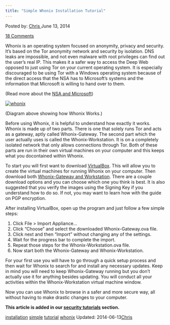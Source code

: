 ```yaml
---
title: "Simple Whonix Installation Tutorial"
---
```


<article class="post-listing post-5913 post type-post status-publish format-standard has-post-thumbnail hentry  tag-installation tag-simple tag-tutorial tag-whonix">
Posted by: <a href="https://www.deepdotweb.com/author/chris/" title="">Chris </a></span>
<span>June 13, 2014</span>
    
<a href="/2014/06/13/simple-whonix-installation-tutorial/#comments">18 Comments</a></span>
</p>
<div class="clear"></div>
<div class="entry">
<p>Whonix is an operating system focused on anonymity, privacy and security. It&#8217;s based on the Tor anonymity network and security by isolation. DNS leaks are impossible, and not even malware with root privileges can find out the user&#8217;s real IP. This makes it a safer way to access the Deep Web opposed to just using Tor on your current operating system. It is especially discouraged to be using Tor with a Windows operating system because of the direct access that the NSA has to Microsoft’s systems and the information that Microsoft is willing to hand over to them.</p>
<p>(Read more about the <a href="http://www.theguardian.com/world/2013/jul/11/microsoft-nsa-collaboration-user-data" target="_blank">NSA and Microsoft</a>)</p>
<p><a href="/imgs/2014/06/whonix.png"><img class="aligncenter size-full wp-image-5914" src="/imgs/2014/06/whonix.png" alt="whonix" width="685" height="348" srcset="/imgs/2014/06/whonix.png 685w, /imgs/2014/06/whonix-300x152.png 300w" sizes="(max-width: 685px) 100vw, 685px" /></a></p>
<p>(Diagram above showing how Whonix Works.)</p>
<p>Before using Whonix, it is helpful to understand how exactly it works. Whonix is made up of two parts. There is one that solely runs Tor and acts as a gateway, aptly called Whonix-Gateway. The second part which the user actually uses is called the Whonix-Workstation. It is on a completely isolated network that only allows connections through Tor. Both of these parts are run in their own virtual machines on your computer and this keeps what you docontained within Whonix.</p>
<p>To start you will first want to download <a href="https://www.virtualbox.org/wiki/Downloads" target="_blank">VirtualBox</a>. This will allow you to create the virtual machines for running Whonix on your computer. Then download both <a href="https://www.whonix.org/wiki/Download#Download_Whonix" target="_blank">Whonix-Gateway and Workstation</a>. There are a couple download options and you can choose which one you think is best. It is also suggested that you verify the images using the Signing Key if you understand how to do so. If not, you may want to learn how with the guide on PGP encryption.</p>
<p>After installing VirtualBox, open up the program and just follow a few simple steps:</p>
<ol>
<li>Click File &gt; Import Appliance…</li>
<li>Click “Choose” and select the downloaded Whonix-Gateway.ova file.</li>
<li>Click next and then “Import” without changing any of the settings.</li>
<li>Wait for the progress bar to complete the import.</li>
<li>Repeat those steps for the Whonix-Workstation.ova file.</li>
<li>Now start both the Whonix-Gateway and Whonix-Workstation.</li>
</ol>
<p>For your first use you will have to go through a quick setup process and then wait for Whonix to search for and install any necessary updates. Keep in mind you will need to keep Whonix-Gateway running but you don’t actually use it for anything besides updating. You will conduct all your activities within the Whonix-Workstation virtual machine window.</p>
<p>Now you can use Whonix to browse in a safer and more secure way, all without having to make drastic changes to your computer.</p>
<p><strong>This article is added in our <a href="http://www.deepdotweb.com/security-tutorials/" target="_blank">security tutorials</a> section.</strong></p>
</div>
<a href="https://www.deepdotweb.com/tag/installation/" rel="tag">installation</a> <a href="https://www.deepdotweb.com/tag/simple/" rel="tag">simple</a> <a href="https://www.deepdotweb.com/tag/tutorial/" rel="tag">tutorial</a> <a href="https://www.deepdotweb.com/tag/whonix/" rel="tag">whonix</a></span> 
Updated: 2014-06-13<a href="https://www.deepdotweb.com/author/chris/" title="Posts by Chris" rel="author">Chris</a></strong></div>
    
